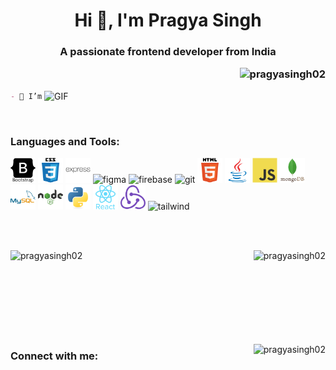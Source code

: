 <h1 align="center">Hi 👋, I'm Pragya Singh</h1>

<h3 align="center">A passionate frontend developer from India
<p align="right"> <img src="https://komarev.com/ghpvc/?username=pragyasingh02&label=Profile%20views&color=0e75b6&style=flat" alt="pragyasingh02" /> </p></h3>

<img align="right" alt="GIF" src="https://user-images.githubusercontent.com/75851313/151668395-5591532b-28da-46a6-9476-7c9694bcb60e.gif" width="450"/>


```markdown
- 🌱 I’m currently learning DSA and React and other new Tech.
```


<br>

<h3 align="left">Languages and Tools:</h3>
<p align="left"> 
  <img src="https://raw.githubusercontent.com/devicons/devicon/master/icons/bootstrap/bootstrap-plain-wordmark.svg" alt="bootstrap" width="40" height="40"/>
  <img src="https://raw.githubusercontent.com/devicons/devicon/master/icons/css3/css3-original-wordmark.svg" alt="css3" width="40" height="40"/>
<img src="https://raw.githubusercontent.com/devicons/devicon/master/icons/express/express-original-wordmark.svg" alt="express" width="40" height="40"/> 
<img src="https://www.vectorlogo.zone/logos/figma/figma-icon.svg" alt="figma" width="40" height="40"/> 
<img src="https://www.vectorlogo.zone/logos/firebase/firebase-icon.svg" alt="firebase" width="40" height="40"/>
<img src="https://www.vectorlogo.zone/logos/git-scm/git-scm-icon.svg" alt="git" width="40" height="40"/> 
  <img src="https://raw.githubusercontent.com/devicons/devicon/master/icons/html5/html5-original-wordmark.svg" alt="html5" width="40" height="40"/>  
 <img src="https://raw.githubusercontent.com/devicons/devicon/master/icons/java/java-original.svg" alt="java" width="40" height="40"/> 
<img src="https://raw.githubusercontent.com/devicons/devicon/master/icons/javascript/javascript-original.svg" alt="javascript" width="40" height="40"/> 
<img src="https://raw.githubusercontent.com/devicons/devicon/master/icons/mongodb/mongodb-original-wordmark.svg" alt="mongodb" width="40" height="40"/> 
<img src="https://raw.githubusercontent.com/devicons/devicon/master/icons/mysql/mysql-original-wordmark.svg" alt="mysql" width="40" height="40"/>  
 <img src="https://raw.githubusercontent.com/devicons/devicon/master/icons/nodejs/nodejs-original-wordmark.svg" alt="nodejs" width="40" height="40"/>  
 <img src="https://raw.githubusercontent.com/devicons/devicon/master/icons/python/python-original.svg" alt="python" width="40" height="40"/> 
<img src="https://raw.githubusercontent.com/devicons/devicon/master/icons/react/react-original-wordmark.svg" alt="react" width="40" height="40"/> 
 <img src="https://raw.githubusercontent.com/devicons/devicon/master/icons/redux/redux-original.svg" alt="redux" width="40" height="40"/> 
 <img src="https://www.vectorlogo.zone/logos/tailwindcss/tailwindcss-icon.svg" alt="tailwind" width="40" height="40"/> </p>

<br>
<br>
<div>
<p><img align="left" src="https://github-readme-streak-stats.herokuapp.com/?user=pragyasingh02&" alt="pragyasingh02" /></p>
<p><img align="right" src="https://github-readme-stats.vercel.app/api/top-langs?username=pragyasingh02&show_icons=true&locale=en&layout=compact" alt="pragyasingh02" /></p>
</div>
<br>
<br>
<br>
<br>
<br>
<br>
<br>
<br>
<p><img align="right" src="https://github-readme-stats.vercel.app/api?username=pragyasingh02&show_icons=true&locale=en" alt="pragyasingh02" /></p>

<h3 align="left">Connect with me:</h3>
<p align="left">
</p> 
